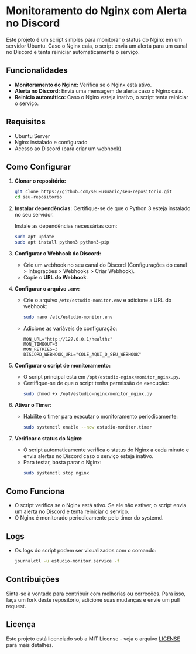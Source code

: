 # Monitoramento do Nginx com Alerta no Discord

Este projeto é um script simples para monitorar o status do Nginx em um servidor Ubuntu. Caso o Nginx caia, o script envia um alerta para um canal no Discord e tenta reiniciar automaticamente o serviço.

## Funcionalidades
- **Monitoramento do Nginx:** Verifica se o Nginx está ativo.
- **Alerta no Discord:** Envia uma mensagem de alerta caso o Nginx caia.
- **Reinício automático:** Caso o Nginx esteja inativo, o script tenta reiniciar o serviço.

## Requisitos
- Ubuntu Server
- Nginx instalado e configurado
- Acesso ao Discord (para criar um webhook)

## Como Configurar

1. **Clonar o repositório:**
   ```bash
   git clone https://github.com/seu-usuario/seu-repositorio.git
   cd seu-repositorio
   ```

2. **Instalar dependências:**
   Certifique-se de que o Python 3 esteja instalado no seu servidor.

   Instale as dependências necessárias com:
   ```bash
   sudo apt update
   sudo apt install python3 python3-pip
   ```

3. **Configurar o Webhook do Discord:**
   - Crie um webhook no seu canal do Discord (Configurações do canal > Integrações > Webhooks > Criar Webhook).
   - Copie o **URL do Webhook**.

4. **Configurar o arquivo `.env`:**
   - Crie o arquivo `/etc/estudio-monitor.env` e adicione a URL do webhook:
     ```bash
     sudo nano /etc/estudio-monitor.env
     ```
   - Adicione as variáveis de configuração:
     ```env
     MON_URL="http://127.0.0.1/healthz"
     MON_TIMEOUT=5
     MON_RETRIES=3
     DISCORD_WEBHOOK_URL="COLE_AQUI_O_SEU_WEBHOOK"
     ```

5. **Configurar o script de monitoramento:**
   - O script principal está em `/opt/estudio-nginx/monitor_nginx.py`.
   - Certifique-se de que o script tenha permissão de execução:
     ```bash
     sudo chmod +x /opt/estudio-nginx/monitor_nginx.py
     ```

6. **Ativar o Timer:**
   - Habilite o timer para executar o monitoramento periodicamente:
     ```bash
     sudo systemctl enable --now estudio-monitor.timer
     ```

7. **Verificar o status do Nginx:**
   - O script automaticamente verifica o status do Nginx a cada minuto e envia alertas no Discord caso o serviço esteja inativo.
   - Para testar, basta parar o Nginx:
     ```bash
     sudo systemctl stop nginx
     ```

## Como Funciona
- O script verifica se o Nginx está ativo. Se ele não estiver, o script envia um alerta no Discord e tenta reiniciar o serviço.
- O Nginx é monitorado periodicamente pelo timer do systemd.

## Logs
- Os logs do script podem ser visualizados com o comando:
  ```bash
  journalctl -u estudio-monitor.service -f
  ```

## Contribuições
Sinta-se à vontade para contribuir com melhorias ou correções. Para isso, faça um fork deste repositório, adicione suas mudanças e envie um pull request.

## Licença
Este projeto está licenciado sob a MIT License - veja o arquivo [LICENSE](LICENSE) para mais detalhes.
